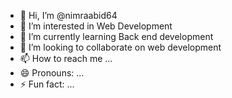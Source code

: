 - 👋 Hi, I’m @nimraabid64
- 👀 I’m interested in Web Development
- 🌱 I’m currently learning Back end development
- 💞️ I’m looking to collaborate on web development
- 📫 How to reach me ...
- 😄 Pronouns: ...
- ⚡ Fun fact: ...

<!---
nimraabid64/nimraabid64 is a ✨ special ✨ repository because its `README.md` (this file) appears on your GitHub profile.
You can click the Preview link to take a look at your changes.
--->
